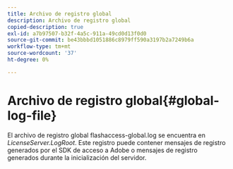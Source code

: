 ```yaml
---
title: Archivo de registro global
description: Archivo de registro global
copied-description: true
exl-id: a7b97507-b32f-4a5c-911a-49cd0d13f0d0
source-git-commit: be43bbbd1051886c8979ff590a3197b2a7249b6a
workflow-type: tm+mt
source-wordcount: '37'
ht-degree: 0%

---
```


# Archivo de registro global{#global-log-file}

El archivo de registro global flashaccess-global.log se encuentra en *LicenseServer.LogRoot*. Este registro puede contener mensajes de registro generados por el SDK de acceso a Adobe o mensajes de registro generados durante la inicialización del servidor.
